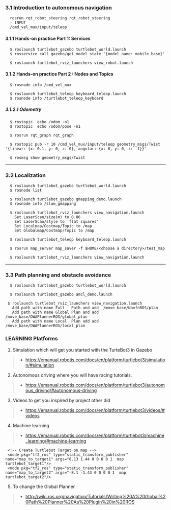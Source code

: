 

### 3.1 Introduction to autonomous navigation
```
  rosrun rqt_robot_steering rqt_robot_steering
  - INPUT 
  /cmd_vel_mux/input/teleop
```
#### 3.1.1 Hands-on practice Part 1: Services
```
  $ roslaunch turtlebot_gazebo turtlebot_world.launch
  $ rosservice call gazebo/get_model_state '{model_name: mobile_base}'
```
```
  $ roslaunch turtlebot_rviz_launchers view_robot.launch
```
#### 3.1.2  Hands-on practice Part 2 : Nodes and Topics
```
  $ rosnode info /cmd_vel_mux
```
```
  $ roslaunch turtlebot_teleop keyboard_teleop.launch
  $ rosnode info /turtlebot_teleop_keyboard 
```
##### 3.1.2.1 Odometry
```
  $ rostopic  echo /odom -n1
  $ rostopic  echo /odom/pose -n1
```
```
  $ rosrun rqt_graph rqt_graph
```
```
  $ rostopic pub -r 10 /cmd_vel_mux/input/teleop geometry_msgs/Twist '{linear: {x: 0.1, y: 0, z: 0}, angular: {x: 0, y: 0, z: -1}}'

  $ rosmsg show geometry_msgs/Twist
```
-------------------------------------------------------------------------

### 3.2 Localization
```
  $ roslaunch turtlebot_gazebo turtlebot_world.launch
  $ rosnode list
```
```
  $ roslaunch turtlebot_gazebo gmapping_demo.launch
  $ rosnode info /slam_gmapping
```
```
  $ roslaunch turtlebot_rviz_launchers view_navigation.launch
    Set LaserScan/size(m) to 0.06         
    Set LaserScan/style to 'flat squares' 
    Set Localmap/Costmap/Topic to /map    
    Set Globalmap/Costmap/Topic to /map   
```

```
  $ roslaunch turtlebot_teleop keyboard_teleop.launch
```
```
  $ rosrun map_server map_saver -f $HOME/<choose a directory>/test_map

  $ roslaunch turtlebot_rviz_launchers view_navigation.launch
```
-------------------------------------------------------------------------

### 3.3  Path planning and obstacle avoidance
```
  $ roslaunch turtlebot_gazebo turtlebot_world.launch
```
```
  $ roslaunch turtlebot_gazebo amcl_demo.launch
 ```
 ```
  $ roslaunch turtlebot_rviz_launchers view_navigation.launch
    Add path with name Full   Path and add  /move_base/NavfnROS/plan              
    Add path with name Global Plan and add  /move_base/DWAPlannerROS/global_plan  
    Add path with name Local  Plan add add  /move_base/DWAPlannerROS/local_plan   
 ```
### **LEARNING Platforms**


1. Simulation which will get you started with the TurteBot3 in Gazebo
> * https://emanual.robotis.com/docs/en/platform/turtlebot3/simulation/#simulation


2.  Autonomous driving where you will have racing tutorials.
> * https://emanual.robotis.com/docs/en/platform/turtlebot3/autonomous_driving/#autonomous-driving

3. Videos to get you inspired by project other did
> * https://emanual.robotis.com/docs/en/platform/turtlebot3/videos/#videos


4. Machine learning
> * https://emanual.robotis.com/docs/en/platform/turtlebot3/machine_learning/#machine-learning

 ```
  <!-- Create Turtlebot Target on map -->
  <node pkg="tf2_ros" type="static_transform_publisher" name="map_to_target1" args="0.13 1.44 0 0 0 0 1  map turtlebot_target1"/>
  <node pkg="tf2_ros" type="static_transform_publisher" name="map_to_target2" args="-8.1 -1.43 0 0 0 0 1  map turtlebot_target2"/>
 ```

5. To change the Global Planner 
 > * http://wiki.ros.org/navigation/Tutorials/Writing%20A%20Global%20Path%20Planner%20As%20Plugin%20in%20ROS
